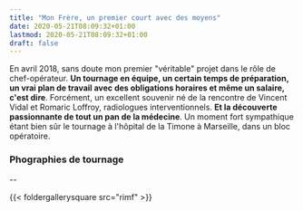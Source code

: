 ```yaml
---
title: "Mon Frère, un premier court avec des moyens"
date: 2020-05-21T08:09:32+01:00
lastmod: 2020-05-21T08:09:32+01:00
draft: false
---
```


En avril 2018, sans doute mon premier "véritable" projet dans le rôle de chef-opérateur. **Un tournage en équipe, un certain temps de préparation, un vrai plan de travail avec des obligations horaires et même un salaire, c'est dire**. Forcément, un excellent souvenir né de la rencontre de Vincent Vidal et Romaric Loffroy, radiologues interventionnels. **Et la découverte passionnante de tout un pan de la médecine**. Un moment fort sympathique étant bien sûr le tournage à l'hôpital de la Timone à Marseille, dans un bloc opératoire.

### Phographies de tournage

--

{{< foldergallerysquare src="rimf" >}}
